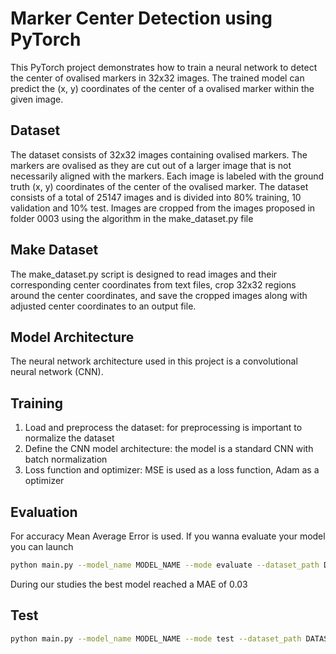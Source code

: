 # Marker Center Detection using PyTorch

This PyTorch project demonstrates how to train a neural network to detect the center of ovalised markers in 32x32 images. The trained model can predict the (x, y) coordinates of the center of a ovalised marker within the given image.

## Dataset

The dataset consists of 32x32 images containing ovalised markers. The markers are ovalised as they are cut out of a larger image that is not necessarily aligned with the markers.
Each image is labeled with the ground truth (x, y) coordinates of the center of the ovalised marker.
The dataset consists of a total of 25147 images and is divided into 80% training, 10 validation and 10% test. 
Images are cropped from the images proposed in folder 0003 using the algorithm in the make_dataset.py file

## Make Dataset

The make_dataset.py script is designed to read images and their corresponding center coordinates from text files, crop 32x32 regions around the center coordinates, and save the cropped images along with adjusted center coordinates to an output file.

## Model Architecture

The neural network architecture used in this project is a convolutional neural network (CNN).

## Training

1. Load and preprocess the dataset: for preprocessing is important to normalize the dataset
2. Define the CNN model architecture: the model is a standard CNN with batch normalization
3. Loss function and optimizer: MSE is used as a loss function, Adam as a optimizer

## Evaluation

For accuracy Mean Average Error is used.
If you wanna evaluate your model you can launch
```bash
python main.py --model_name MODEL_NAME --mode evaluate --dataset_path DATASET_PATH --annotations_file ANNOTATIONS_FILE
```
During our studies the best model reached a MAE of 0.03

## Test

```bash
python main.py --model_name MODEL_NAME --mode test --dataset_path DATASET_PATH --annotations_file ANNOTATIONS_FILE
```

